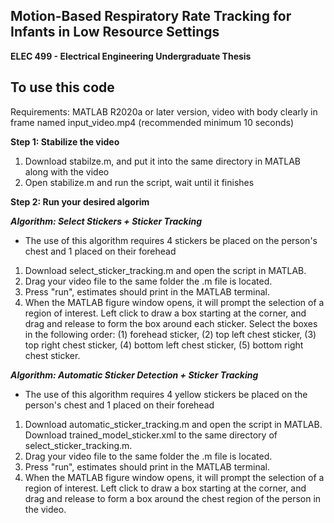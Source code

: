 ## Motion-Based Respiratory Rate Tracking for Infants in Low Resource Settings

**ELEC 499 - Electrical Engineering Undergraduate Thesis** 

## To use this code
Requirements: MATLAB R2020a or later version, video with body clearly in frame named input_video.mp4 (recommended minimum 10 seconds)

**Step 1: Stabilize the video** 
1. Download stabilze.m, and put it into the same directory in MATLAB along with the video 
3. Open stabilize.m and run the script, wait until it finishes 

**Step 2: Run your desired algorim** 

***Algorithm: Select Stickers + Sticker Tracking***
* The use of this algorithm requires 4 stickers be placed on the person's chest and 1 placed on their forehead
1. Download select_sticker_tracking.m and open the script in MATLAB.
2. Drag your video file to the same folder the .m file is located.
3. Press "run", estimates should print in the MATLAB terminal.
4. When the MATLAB figure window opens, it will prompt the selection of a region of interest. Left click to draw a box starting at the corner, and drag and release to form the box around each sticker. Select the boxes in the following order: (1) forehead sticker, (2) top left chest sticker, (3) top right chest sticker, (4) bottom left chest sticker, (5) bottom right chest sticker. 

***Algorithm: Automatic Sticker Detection + Sticker Tracking*** 
* The use of this algorithm requires 4 yellow stickers be placed on the person's chest and 1 placed on their forehead
1. Download automatic_sticker_tracking.m and open the script in MATLAB. Download trained_model_sticker.xml to the same directory of select_sticker_tracking.m.
2. Drag your video file to the same folder the .m file is located.
3. Press "run", estimates should print in the MATLAB terminal.
4. When the MATLAB figure window opens, it will prompt the selection of a region of interest. Left click to draw a box starting at the corner, and drag and release to form a box around the chest region of the person in the video. 
